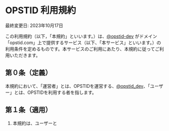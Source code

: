 # OPSTID 利用規約

最終変更日: 2023年10月17日

この利用規約（以下，「本規約」といいます。）は、[@opstid-dev](https://twitter.com/opstid-dev) がドメイン「opstid.com」上で提供するサービス（以下、「本サービス」といいます。）の利用条件を定めるものです。本サービスのご利用にあたり、本規約に従ってご利用いただきます。

## 第０条（定義）

本規約において、「運営者」とは、OPSTIDを運営する、[@opstid_dev](https://x.com/opstid_dev)、「ユーザー」とは、OPSTIDを利用する者を指します。

## 第１条（適用）

1. 本規約は、ユーザーと